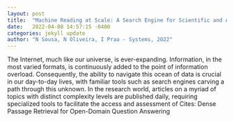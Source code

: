 ```yaml
---
layout: post
title:  "Machine Reading at Scale: A Search Engine for Scientific and Academic Research"
date:   2022-04-08 14:57:15 -0400
categories: jekyll update
author: "N Sousa, N Oliveira, I Praa - Systems, 2022"
---
```

The Internet, much like our universe, is ever-expanding. Information, in the most varied formats, is continuously added to the point of information overload. Consequently, the ability to navigate this ocean of data is crucial in our day-to-day lives, with familiar tools such as search engines carving a path through this unknown. In the research world, articles on a myriad of topics with distinct complexity levels are published daily, requiring specialized tools to facilitate the access and assessment of Cites: Dense Passage Retrieval for Open-Domain Question Answering